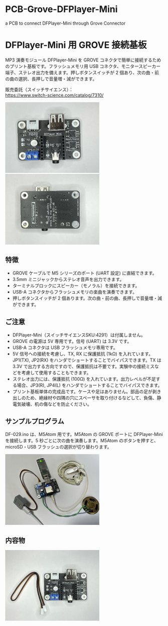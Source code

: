 # PCB-Grove-DFPlayer-Mini
a PCB to connect DFPlayer-Mini through Grove Connector

# DFPlayer-Mini 用 GROVE 接続基板
MP3 演奏モジュール DFPlayer-Mini を GROVE コネクタで簡単に接続するためのプリント基板です。フラッシュメモリ用 USB コネクタ、モニタースピーカー端子、ステレオ出力を備えます。押しボタンスイッチが 2 個あり、次の曲・前の曲の選択、長押しで音量増・減ができます。

販売委託（スイッチサイエンス）：  
https://www.switch-science.com/catalog/7310/

<img src="./image/front.jpg" width=300> <img src="./image/back.jpg" width=300>

## 特徴
- GROVE ケーブルで M5 シリーズのポート (UART 設定) に直結できます。
- 3.5mm ミニジャックからステレオ音声を出力できます。
- ターミナルブロックにスピーカー（モノラル）を接続できます。
- USB-A コネクタからフラッシュメモリの楽曲を演奏できます。
- 押しボタンスイッチが 2 個あります。次の曲・前の曲、長押しで音量増・減ができます。

## ご注意
- DFPlayer-Mini（スイッチサイエンスSKU:4291）は付属しません。
- GROVE の電源は 5V 専用です。信号 (UART) は 3.3V です。
- USB-A コネクタは USB フラッシュメモリ専用です。
- 5V 信号ヘの接続を考慮し、TX, RX に保護抵抗 (1kΩ) を入れています。JP1(TX), JP2(RX) をハンダでショートすることでバイパスできます。TX は 3.3V で出力する方向ですので、保護抵抗は不要です。実験中の接続ミスなどを考慮して使用することもできます。
- ステレオ出力には、保護抵抗 (100Ω) を入れています。出力レベルが不足する場合、JP3(R), JP4(L) をハンダでショートすることでバイパスできます。
- プリント基板単体の完成品です。ケースや足はありません。部品の足が剥き出しのため、絶縁材や四隅の穴にスペーサを取り付けるなどして、負傷、静電気破壊、机の傷などを防止ください。

## サンプルプログラム

DF-029.ino は、M5Atom 用です。M5Atom の GROVE ポートに DFPlayer-Mini を接続します。5 秒ごとに次の曲を演奏します。M5Atom のボタンを押すと、microSD・USB フラッシュの選択が切り替わります。

<img src="./image/bf-029.JPEG" width=300>

## 内容物

<img src="./image/pack.jpeg" width=300>
